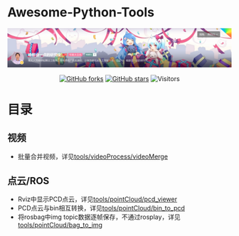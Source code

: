 # Awesome-Python-Tools

<div align="center">

[![BILIBILI](https://raw.githubusercontent.com/Fafa-DL/readme-data/main/Bilibili.png)](https://space.bilibili.com/46880349)


[![GitHub forks](https://img.shields.io/github/forks/Fafa-DL/Awesome-Python-Tools)](https://github.com/Fafa-DL/Awesome-Python-Tools)
[![GitHub stars](https://img.shields.io/github/stars/Fafa-DL/Awesome-Python-Tools)](https://github.com/Fafa-DL/Awesome-Python-Tools)
![Visitors](https://visitor-badge.glitch.me/badge?page_id=Fafa-DL.Awesome-Python-Tools&right_color=yellow)

</div>

# 目录

## 视频
- 批量合并视频，详见[tools/videoProcess/videoMerge](https://github.com/Fafa-DL/Awesome-Python-Tools/tree/main/tools/VideoProcess/videoMerge)

## 点云/ROS
- Rviz中显示PCD点云，详见[tools/pointCloud/pcd_viewer](https://github.com/Fafa-DL/Awesome-Python-Tools/tree/main/tools/pointCloud/pcd_viewer)
- PCD点云与bin相互转换，详见[tools/pointCloud/bin_to_pcd](https://github.com/Fafa-DL/Awesome-Python-Tools/tree/main/tools/pointCloud/bin_to_pcd)
- 将rosbag中img topic数据逐帧保存，不通过rosplay，详见[tools/pointCloud/bag_to_img](https://github.com/Fafa-DL/Awesome-Python-Tools/tree/main/tools/pointCloud/bag_to_img)